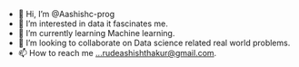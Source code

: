 - 👋 Hi, I’m @Aashishc-prog
- 👀 I’m interested in data it fascinates me.
- 🌱 I’m currently learning Machine learning.
- 💞️ I’m looking to collaborate on Data science related real world problems.
- 📫 How to reach me ...rudeashishthakur@gmail.com.
<!---
Aashishc-prog/Aashishc-prog is a ✨ special ✨ repository because its `README.md` (this file) appears on your GitHub profile.
You can click the Preview link to take a look at your changes.
--->
